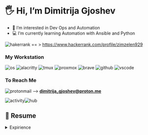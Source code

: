 # 🖐️ Hi, I’m Dimitrija Gjoshev
- 👀 I’m interested in Dev Ops and Automation
- 💻 I’m currently learning Automation with Ansible and Python
       
![hakerrank](https://img.shields.io/badge/-Hackerrank-2EC866?style=for-the-badge&logo=HackerRank&logoColor=white) == > https://www.hackerrank.com/profile/zimzelen929

### My Workstation  
![os](https://img.shields.io/badge/mac%20os-000000?style=for-the-badge&logo=apple&logoColor=white)  ![alacritty](https://img.shields.io/badge/alacritty-F46D01?style=for-the-badge&logo=alacritty&logoColor=white) ![tmux](https://img.shields.io/badge/tmux-1BB91F?style=for-the-badge&logo=tmux&logoColor=white)
![proxmox](https://img.shields.io/badge/Proxmox-E57000?style=for-the-badge&logo=proxmox&logoColor=white) ![brave](https://img.shields.io/badge/Brave-FF1B2D?style=for-the-badge&logo=Brave&logoColor=white) ![github](https://img.shields.io/badge/GitHub-100000?style=for-the-badge&logo=github&logoColor=white) ![vscode](https://img.shields.io/badge/Visual_Studio_Code-0078D4?style=for-the-badge&logo=visual%20studio%20code&logoColor=white)

###  To Reach Me
![protonmail](https://img.shields.io/badge/proton%20mail-6D4AFF?style=for-the-badge&logo=protonmail&logoColor=white) --> **dimitrija_gjoshev@proton.me**

<div class="center">

  ![activity](https://github-profile-summary-cards.vercel.app/api/cards/profile-details?username=DimitrijaGj&theme=cobalt)![hub](https://github-readme-stats.vercel.app/api/top-langs/?username=DimitrijaGj&theme=cobalt) 

</div>

## 📄 Resume

<details>
  <summary> Expirience </summary>
  
 - 💻 **DevOps Engineer**  
📅 Dec/2023 – moment  
📍 reuter.com – Mönchengladbach/NRW, Germany
  
![ansible](https://img.shields.io/badge/Ansible-000000?style=for-the-badge&logo=ansible&logoColor=white)![docker](https://img.shields.io/badge/Docker-2CA5E0?style=for-the-badge&logo=docker&logoColor=white) ![debian](https://img.shields.io/badge/Debian-A81D33?style=for-the-badge&logo=debian&logoColor=white) ![linux](https://img.shields.io/badge/Linux-FCC624?style=for-the-badge&logo=linux&logoColor=black) ![nginx](https://img.shields.io/badge/Nginx-009639?style=for-the-badge&logo=nginx&logoColor=white) ![python](https://img.shields.io/badge/Python-FFD43B?style=for-the-badge&logo=python&logoColor=blue) ![flask](https://img.shields.io/badge/Flask-000000?style=for-the-badge&logo=flask&logoColor=white) ![gitlab](https://img.shields.io/badge/gitlab-red?style=for-the-badge&logo=gitlab) ![prometheus](https://img.shields.io/badge/Prometheus-000000?style=for-the-badge&logo=prometheus&labelColor=000000) ![grafana](https://img.shields.io/badge/Grafana-F2F4F9?style=for-the-badge&logo=grafana&logoColor=orange&labelColor=F2F4F9) ![apache](https://img.shields.io/badge/Apache-D22128?style=for-the-badge&logo=Apache&logoColor=white) ![terraform](https://img.shields.io/badge/Terraform-7B42BC?style=for-the-badge&logo=terraform&logoColor=white) ![json](https://img.shields.io/badge/json-5E5C5C?style=for-the-badge&logo=json&logoColor=white) ![macos](https://img.shields.io/badge/mac%20os-000000?style=for-the-badge&logo=apple&logoColor=white) ![jira](https://img.shields.io/badge/Jira-0052CC?style=for-the-badge&logo=Jira&logoColor=white)

- 🧑‍💻 **IT Support Specialist**  
📅 Okt/2021-Dec/2023  
📍 trivago – Düsseldorf/NRW, Germany

![macos](https://img.shields.io/badge/mac%20os-000000?style=for-the-badge&logo=apple&logoColor=white) ![windows](https://img.shields.io/badge/Windows-0078D6?style=for-the-badge&logo=windows&logoColor=white) ![jira](https://img.shields.io/badge/Jira-0052CC?style=for-the-badge&logo=Jira&logoColor=white)![linux](https://img.shields.io/badge/Linux-FCC624?style=for-the-badge&logo=linux&logoColor=black) ![vmware](https://img.shields.io/badge/VirtualBox-21416b?style=for-the-badge&logo=VirtualBox&logoColor=white) ![vmware](https://img.shields.io/badge/VMware-231f20?style=for-the-badge&logo=VMware&logoColor=white)

 - 🧑‍🏭 **Problem Solver**  
📅 Apr/2017 – Okt/2021  
📍 Zalando – Mönchengladbach/NRW, Germany  
![jira](https://img.shields.io/badge/Jira-0052CC?style=for-the-badge&logo=Jira&logoColor=white) ![win](https://img.shields.io/badge/Windows-0078D6?style=for-the-badge&logo=windows&logoColor=white)
</details>


<!---
DimitrijaGj/DimitrijaGj is a ✨ special ✨ repository because its `README.md` (this file) appears on your GitHub profile.
You can click the Preview link to take a look at your changes.
--->
